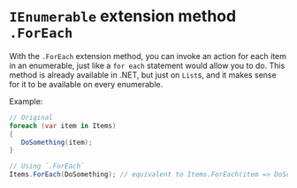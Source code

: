 # `IEnumerable` extension method `.ForEach`
With the `.ForEach` extension method, you can invoke an action for each item in an enumerable, just like a `for each` statement would allow you to do.
This method is already available in .NET, but just on `List`s, and it makes sense for it to be available on every enumerable.

Example:

```csharp
// Original
foreach (var item in Items)
{
   DoSomething(item);
}

// Using `.ForEach`
Items.ForEach(DoSomething); // equivalent to Items.ForEach(item => DoSomething(item));
```